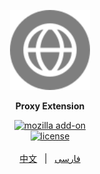 <div align="center">
	<p>
		<a href="README.md">
			<img src="icons/icon.svg" width="128" alt="ProxyExtension" />
		</a>
	</p>
	<p>
		<b>
			Proxy Extension
		</b>
	</p>
	<a href="https://addons.mozilla.org/en-US/firefox/addon/proxyextension/">
		<img src="https://img.shields.io/amo/v/proxyextension.svg" alt="mozilla add-on" />
	</a>
	<br>
	<a href="LICENSE">
		<img src="https://img.shields.io/github/license/Webb-L/ProxyExtensionFirefox" alt="license" />
	</a>	
	<br>
	<br>
	<a href="docs/README-CN.md">中文</a>&nbsp&nbsp&nbsp|&nbsp&nbsp&nbsp<a href="docs/README-FA.md">فارسی</a>
</div>
